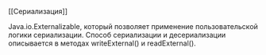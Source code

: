 [[Сериализация]]

Java.io.Externalizable, который позволяет применение пользовательской логики сериализации. Способ сериализации и десериализации описывается в методах writeExternal() и readExternal().